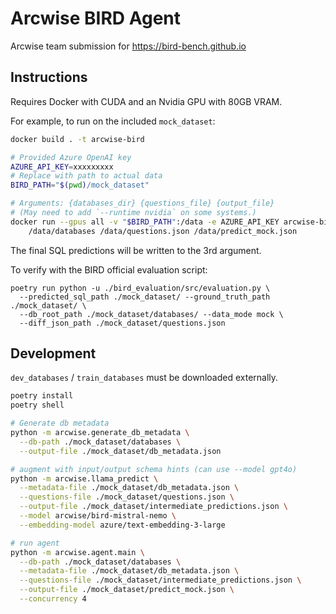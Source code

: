 # Arcwise BIRD Agent

Arcwise team submission for https://bird-bench.github.io

## Instructions

Requires Docker with CUDA and an Nvidia GPU with 80GB VRAM.

For example, to run on the included `mock_dataset`:

```bash
docker build . -t arcwise-bird

# Provided Azure OpenAI key
AZURE_API_KEY=xxxxxxxxx
# Replace with path to actual data
BIRD_PATH="$(pwd)/mock_dataset"

# Arguments: {databases_dir} {questions_file} {output_file}
# (May need to add `--runtime nvidia` on some systems.)
docker run --gpus all -v "$BIRD_PATH":/data -e AZURE_API_KEY arcwise-bird \
    /data/databases /data/questions.json /data/predict_mock.json
```

The final SQL predictions will be written to the 3rd argument.

To verify with the BIRD official evaluation script:

```
poetry run python -u ./bird_evaluation/src/evaluation.py \
  --predicted_sql_path ./mock_dataset/ --ground_truth_path ./mock_dataset/ \
  --db_root_path ./mock_dataset/databases/ --data_mode mock \
  --diff_json_path ./mock_dataset/questions.json
```

## Development

`dev_databases` / `train_databases` must be downloaded externally.

```bash
poetry install
poetry shell

# Generate db metadata
python -m arcwise.generate_db_metadata \
  --db-path ./mock_dataset/databases \
  --output-file ./mock_dataset/db_metadata.json

# augment with input/output schema hints (can use --model gpt4o)
python -m arcwise.llama_predict \
  --metadata-file ./mock_dataset/db_metadata.json \
  --questions-file ./mock_dataset/questions.json \
  --output-file ./mock_dataset/intermediate_predictions.json \
  --model arcwise/bird-mistral-nemo \
  --embedding-model azure/text-embedding-3-large

# run agent
python -m arcwise.agent.main \
  --db-path ./mock_dataset/databases \
  --metadata-file ./mock_dataset/db_metadata.json \
  --questions-file ./mock_dataset/intermediate_predictions.json \
  --output-file ./mock_dataset/predict_mock.json \
  --concurrency 4
```

